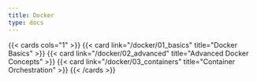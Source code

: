 ```yaml
---
title: Docker
type: docs
---
```


{{< cards cols="1" >}}
{{< card link="/docker/01_basics" title="Docker Basics" >}}
{{< card link="/docker/02_advanced" title="Advanced Docker Concepts" >}}
{{< card link="/docker/03_containers" title="Container Orchestration" >}}
{{< /cards >}}
